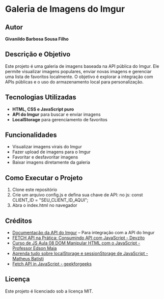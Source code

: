 # Galeria de Imagens do Imgur

## Autor
**Givanildo Barbosa Sousa Filho**

## Descrição e Objetivo
Este projeto é uma galeria de imagens baseada na API pública do Imgur. Ele permite visualizar imagens populares, enviar novas imagens e gerenciar uma lista de favoritos localmente. O objetivo é explorar a integração com APIs públicas e o uso do armazenamento local para personalização.

## Tecnologias Utilizadas
- **HTML, CSS e JavaScript puro**
- **API do Imgur** para buscar e enviar imagens
- **LocalStorage** para gerenciamento de favoritos

## Funcionalidades
- Visualizar imagens virais do Imgur
- Fazer upload de imagens para o Imgur
- Favoritar e desfavoritar imagens
- Baixar imagens diretamente da galeria

## Como Executar o Projeto
1. Clone este repositório
2. Crie um arquivo config.js e defina sua chave de API:
   no js:
   const CLIENT_ID = "SEU_CLIENT_ID_AQUI";
3. Abra o index.html no navegador

## Créditos
- [Documentação da API do Imgur](https://apidocs.imgur.com/) – Para integração com a API do Imgur
- [FETCH API na Prática: Consumindo API com JavaScript - Devzito](https://youtu.be/1O5GyaGcpos?si=e2bRSEg_800BkvRH)
- [Curso de JS Aula 08 DOM Manipular HTML com o JavaScript - Professor Edson Maia](https://youtu.be/0dBY09OJm04?si=SoADFocVgAJlYJJh)
- [Aprenda tudo sobre localStorage e sessionStorage de JavaScript - Matheus Batisti](https://youtu.be/FXlAf_iIDeo?si=lwdh-Y2b8eQEko50)
- [Fetch API in JavaScript - geekforgeeks](https://www.geeksforgeeks.org/javascript-fetch-method/)

## Licença
Este projeto é licenciado sob a licença MIT.
